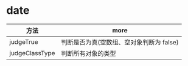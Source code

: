 # date

| 方法           | more                                     |
| -------------- | ---------------------------------------- |
| judgeTrue      | 判断是否为真(空数组、空对象判断为 false) |
| judgeClassType | 判断所有对象的类型                       |